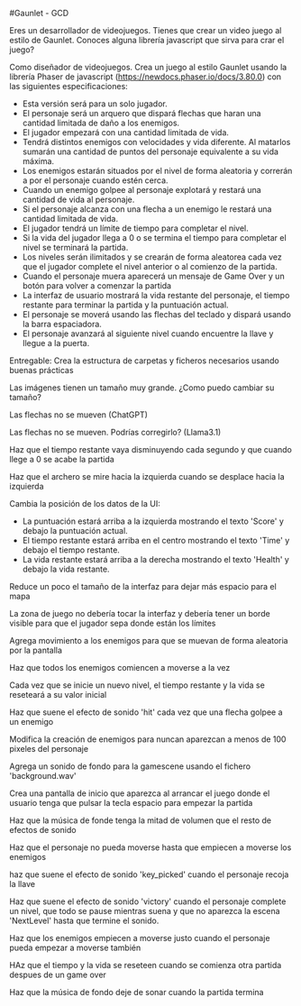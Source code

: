 #Gaunlet - GCD

Eres un desarrollador de videojuegos. Tienes que crear un video juego al estilo de Gaunlet. Conoces alguna librería javascript que sirva para crar el juego?

Como diseñador de videojuegos. Crea un juego al estilo Gaunlet usando la librería Phaser de javascript (https://newdocs.phaser.io/docs/3.80.0) con las siguientes especificaciones:
  - Esta versión será para un solo jugador. 
  - El personaje será un arquero que dispará flechas que haran una cantidad limitada de daño a los enemigos.
  - El jugador empezará con una cantidad limitada de vida.
  - Tendrá distintos enemigos con velocidades y vida diferente. Al matarlos sumarán una cantidad de puntos del personaje equivalente a su vida máxima.
  - Los enemigos estarán situados por el nivel de forma aleatoria y correrán a por el personaje cuando estén cerca.
  - Cuando un enemigo golpee al personaje explotará y restará una cantidad de vida al personaje.
  - Si el personaje alcanza con una flecha a un enemigo le restará una cantidad limitada de vida.
  - El jugador tendrá un límite de tiempo para completar el nivel.
  - Si la vida del jugador llega a 0 o se termina el tiempo para completar el nivel se terminará la partida. 
  - Los niveles serán ilimitados y se crearán de forma aleatorea cada vez que el jugador complete el nivel anterior o al comienzo de la partida.
  - Cuando el personaje muera aparecerá un mensaje de Game Over y un botón para volver a comenzar la partida
  - La interfaz de usuario mostrará la vida restante del personaje, el tiempo restante para terminar la partida y la puntuación actual.
  - El personaje se moverá usando las flechas del teclado y dispará usando la barra espaciadora.
  - El personaje avanzará al siguiente nivel cuando encuentre la llave y llegue a la puerta.

  Entregable: Crea la estructura de carpetas y ficheros necesarios usando buenas prácticas
  

Las imágenes tienen un tamaño muy grande. ¿Como puedo cambiar su tamaño?

Las flechas no se mueven (ChatGPT)

Las flechas no se mueven. Podrías corregirlo? (Llama3.1)

Haz que el tiempo restante vaya disminuyendo cada segundo y que cuando llege a 0 se acabe la partida

Haz que el archero se mire hacia la izquierda cuando se desplace hacia la izquierda

Cambia la posición de los datos de la UI:
- La puntuación estará arriba a la izquierda mostrando el texto 'Score' y debajo la puntuación actual.
- El tiempo restante estará arriba en el centro mostrando el texto 'Time' y debajo el tiempo restante.
- La vida restante estará arriba a la derecha mostrando el texto 'Health' y debajo la vida restante.

Reduce un poco el tamaño de la interfaz para dejar más espacio para el mapa

La zona de juego no debería tocar la interfaz y debería tener un borde visible para que el jugador sepa donde están los límites

Agrega movimiento a los enemigos para que se muevan de forma aleatoria por la pantalla

Haz que todos los enemigos comiencen a moverse a la vez

Cada vez que se inicie un nuevo nivel, el tiempo restante y la vida se reseteará a su valor inicial

Haz que suene el efecto de sonido 'hit' cada vez que una flecha golpee a un enemigo

Modifica la creación de enemigos para nuncan aparezcan a menos de 100 pixeles del personaje

Agrega un sonido de fondo para la gamescene usando el fichero 'background.wav'

Crea una pantalla de inicio que aparezca al arrancar el juego donde el usuario tenga que pulsar la tecla espacio para empezar la partida

Haz que la música de fonde tenga la mitad de volumen que el resto de efectos de sonido

Haz que el personaje no pueda moverse hasta que empiecen a moverse los enemigos

haz que suene el efecto de sonido 'key_picked' cuando el personaje recoja la llave

Haz que suene el efecto de sonido 'victory' cuando el personaje complete un nivel, que todo se pause mientras suena y que no aparezca la escena 'NextLevel' hasta que termine el sonido.

Haz que los enemigos empiecen a moverse justo cuando el personaje pueda empezar a moverse también

HAz que el tiempo y la vida se reseteen cuando se comienza otra partida despues de un game over

Haz que la música de fondo deje de sonar cuando la partida termina
